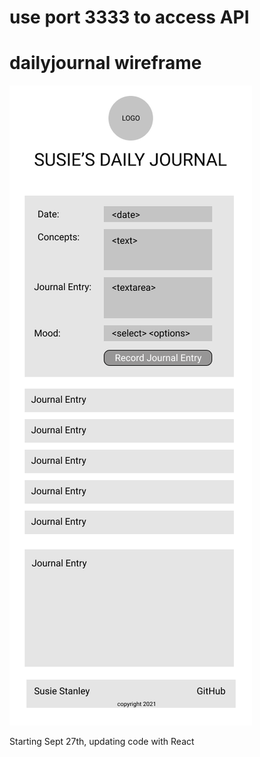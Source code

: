 # use port 3333 to access API

# dailyjournal wireframe
![image](https://github.com/SusieCodes/dailyjournal/blob/main/images/dailyjournalwireframe.png)

Starting Sept 27th, updating code with React
